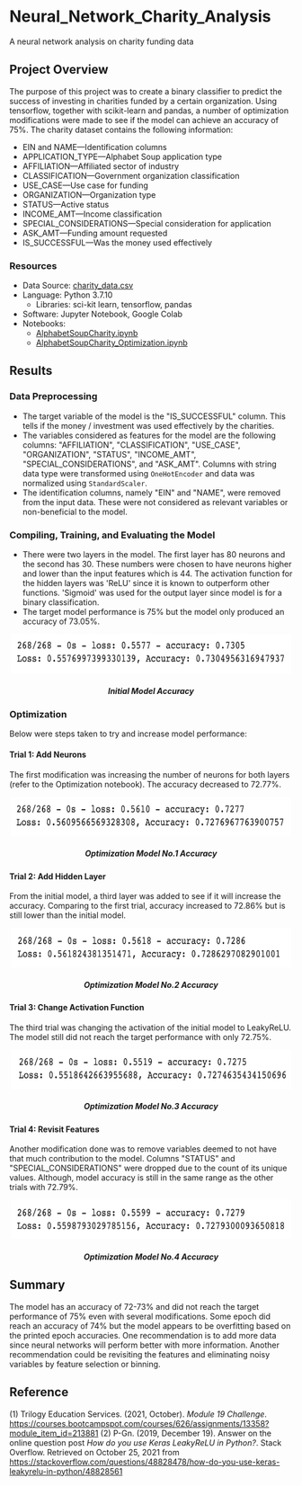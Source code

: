 # Neural_Network_Charity_Analysis
A neural network analysis on charity funding data

## Project Overview
The purpose of this project was to create a binary classifier to predict the success of investing in charities funded by a certain organization. Using tensorflow, together with scikit-learn and pandas, a number of optimization modifications were made to see if the model can achieve an accuracy of 75%. The charity dataset contains the following information:
- EIN and NAME—Identification columns
- APPLICATION_TYPE—Alphabet Soup application type
- AFFILIATION—Affiliated sector of industry
- CLASSIFICATION—Government organization classification
- USE_CASE—Use case for funding 
- ORGANIZATION—Organization type
- STATUS—Active status
- INCOME_AMT—Income classification
- SPECIAL_CONSIDERATIONS—Special consideration for application 
- ASK_AMT—Funding amount requested
- IS_SUCCESSFUL—Was the money used effectively

### Resources
- Data Source: [charity_data.csv](https://github.com/samanthajpv/Neural_Network_Charity_Analysis/blob/76c39e62a78b956d2eb72286f880e299deb169ae/charity_data.csv)
- Language: Python 3.7.10
    - Libraries: sci-kit learn, tensorflow, pandas
- Software: Jupyter Notebook, Google Colab
- Notebooks:
    - [AlphabetSoupCharity.ipynb](https://github.com/samanthajpv/Neural_Network_Charity_Analysis/blob/76c39e62a78b956d2eb72286f880e299deb169ae/AlphabetSoupCharity.ipynb)
    - [AlphabetSoupCharity_Optimization.ipynb](https://github.com/samanthajpv/Neural_Network_Charity_Analysis/blob/76c39e62a78b956d2eb72286f880e299deb169ae/AlphabetSoupCharity_Optimization.ipynb)

## Results
 
### Data Preprocessing
- The target variable of the model is the "IS_SUCCESSFUL" column. This tells if the money / investment was used effectively by the charities.
- The variables considered as features for the model are the following columns: "AFFILIATION", "CLASSIFICATION", "USE_CASE", "ORGANIZATION", "STATUS", "INCOME_AMT", "SPECIAL_CONSIDERATIONS", and "ASK_AMT". Columns with string data type were transformed using ```OneHotEncoder``` and data was normalized using ```StandardScaler```.
- The identification columns, namely "EIN" and "NAME", were removed from the input data. These were not considered as relevant variables or non-beneficial to the model.

### Compiling, Training, and Evaluating the Model
- There were two layers in the model. The first layer has 80 neurons and the second has 30. These numbers were chosen to have neurons higher and lower than the input features which is 44. The activation function for the hidden layers was 'ReLU' since it is known to outperform other functions. 'Sigmoid' was used for the output layer since model is for a binary classification.
- The target model performance is 75% but the model only produced an accuracy of 73.05%.
<p align="middle">
    <img src="https://github.com/samanthajpv/Neural_Network_Charity_Analysis/blob/92be5870b8b5413ed1467ec33193a97b86390365/Images/Initial%20Model.png" width="500" height="70"/>
    <h5 align="center">Initial Model Accuracy</h5>
</p>

### Optimization
Below were steps taken to try and increase model performance:
#### Trial 1: Add Neurons
The first modification was increasing the number of neurons for both layers (refer to the Optimization notebook). The accuracy decreased to 72.77%.
<p align="middle">
    <img src="https://github.com/samanthajpv/Neural_Network_Charity_Analysis/blob/92be5870b8b5413ed1467ec33193a97b86390365/Images/Opt-1.png" width="500" height="70"/>
    <h5 align="center">Optimization Model No.1 Accuracy</h5>
</p>

#### Trial 2: Add Hidden Layer
From the initial model, a third layer was added to see if it will increase the accuracy. Comparing to the first trial, accuracy increased to 72.86% but is still lower than the initial model.
<p align="middle">
    <img src="https://github.com/samanthajpv/Neural_Network_Charity_Analysis/blob/92be5870b8b5413ed1467ec33193a97b86390365/Images/Opt-2.png" width="500" height="70"/>
    <h5 align="center">Optimization Model No.2 Accuracy</h5>
</p>

#### Trial 3: Change Activation Function
The third trial was changing the activation of the initial model to LeakyReLU. The model still did not reach the target performance with only 72.75%.
<p align="middle">
    <img src="https://github.com/samanthajpv/Neural_Network_Charity_Analysis/blob/92be5870b8b5413ed1467ec33193a97b86390365/Images/Opt-3.png" width="500" height="70"/>
    <h5 align="center">Optimization Model No.3 Accuracy</h5>
</p>

#### Trial 4: Revisit Features
Another modification done was to remove variables deemed to not have that much contribution to the model. Columns "STATUS" and "SPECIAL_CONSIDERATIONS" were dropped due to the count of its unique values. Although, model accuracy is still in the same range as the other trials with 72.79%.
<p align="middle">
    <img src="https://github.com/samanthajpv/Neural_Network_Charity_Analysis/blob/92be5870b8b5413ed1467ec33193a97b86390365/Images/Opt-4.png" width="500" height="70"/>
    <h5 align="center">Optimization Model No.4 Accuracy</h5>
</p>

## Summary
The model has an accuracy of 72-73% and did not reach the target performance of 75% even with several modifications. Some epoch did reach an accuracy of 74% but the model appears to be overfitting based on the printed epoch accuracies. One recommendation is to add more data since neural networks will perform better with more information. Another recommendation could be revisiting the features and eliminating noisy variables by feature selection or binning.

## Reference
(1) Trilogy Education Services. (2021, October). *Module 19 Challenge*. https://courses.bootcampspot.com/courses/626/assignments/13358?module_item_id=213881
(2) P-Gn. (2019, December 19). Answer on the online question post *How do you use Keras LeakyReLU in Python?*. Stack Overflow. Retrieved on October 25, 2021 from https://stackoverflow.com/questions/48828478/how-do-you-use-keras-leakyrelu-in-python/48828561
